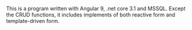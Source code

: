 This is a program written with Angular 9, .net core 3.1 and MSSQL. Except the CRUD functions, it includes implements of both reactive form and template-driven form. 
